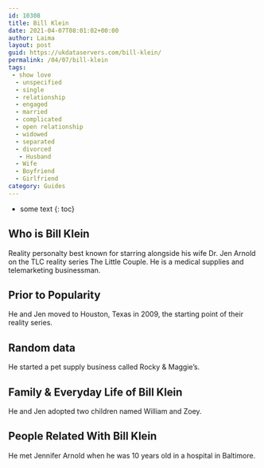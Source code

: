 ```yaml
---
id: 10308
title: Bill Klein
date: 2021-04-07T08:01:02+00:00
author: Laima
layout: post
guid: https://ukdataservers.com/bill-klein/
permalink: /04/07/bill-klein
tags:
 - show love
  - unspecified
  - single
  - relationship
  - engaged
  - married
  - complicated
  - open relationship
  - widowed
  - separated
  - divorced
   - Husband
  - Wife
  - Boyfriend
  - Girlfriend
category: Guides
---
```


* some text
{: toc}


## Who is Bill Klein
                  
                  
                  
Reality personalty best known for starring alongside his wife Dr. Jen Arnold on the TLC reality series The Little Couple. He is a medical supplies and telemarketing businessman.
                  
              
            
              
            
                
                
                
## Prior to Popularity
                  
                  
                  
He and Jen moved to Houston, Texas in 2009, the starting point of their reality series.
                  
              
            
              
            
                
                
                
## Random data
                  
                  
                  
He started a pet supply business called Rocky & Maggie&#8217;s.
                  
              
            
              
            
                
                
                
## Family & Everyday Life of Bill Klein
                  
                  
                  
He and Jen adopted two children named William and Zoey.
                  
              
            
              
            
                
                
                
## People Related With Bill Klein
                  
                  
                  
He met Jennifer Arnold when he was 10 years old in a hospital in Baltimore.
                  
              
            
              
            
                
              
            
              
              
            
            
              
            
          
          
          